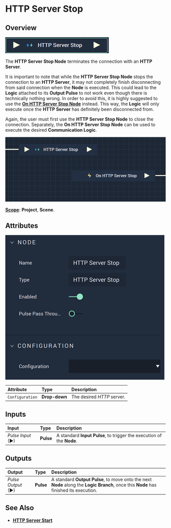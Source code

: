 # HTTP Server Stop

## Overview

![The HTTP Server Stop Node.](../../../.gitbook/assets/httpserverstopnode.png)

The **HTTP Server Stop Node** terminates the connection with an **HTTP Server**.

It is important to note that while the **HTTP Server Stop Node** stops the connection to an **HTTP Server**, it may not completely finish disconnecting from said connection when the **Node** is executed. This could lead to the **Logic** attached to its **Output Pulse** to not work even though there is technically nothing wrong. In order to avoid this, it is highly suggested to use the [**On HTTP Server Stop Node**](events/onhttpserverstop.md) instead. This way, the **Logic** will only execute once the **HTTP Server** has definitely been disconnected from. 

Again, the user must first use the **HTTP Server Stop Node** to close the connection. Separately, the **On HTTP Server Stop Node** can be used to execute the desired **Communication Logic**. 

![HTTP Server Stop and On HTTP Server Stop Configuration.](../../../.gitbook/assets/httpstopvsonhttpstop.png)

[**Scope**](../overview.md#scopes): **Project**, **Scene**.

## Attributes

![The HTTP Server Stop Node Attributes.](../../../.gitbook/assets/httpserverstopattributes.png)

| Attribute | Type | Description |
| :--- | :--- | :--- |
| `Configuration` | **Drop-down** | The desired _HTTP_ server. |

## Inputs

| Input | Type | Description |
| :--- | :--- | :--- |
| _Pulse Input_ \(►\) | **Pulse** | A standard **Input Pulse**, to trigger the execution of the **Node**. |

## Outputs

| Output | Type | Description |
| :--- | :--- | :--- |
| _Pulse Output_ \(►\) | **Pulse** | A standard **Output Pulse**, to move onto the next **Node** along the **Logic Branch**, once this **Node** has finished its execution. |

## See Also

* [**HTTP Server Start**](httpserverstart.md)

